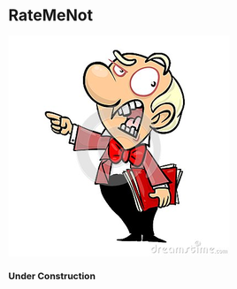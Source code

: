 # RateMeNot


![alt text](https://github.com/sabz19/RateMeNot/blob/master/image/cartoon.jpg)

### Under Construction

